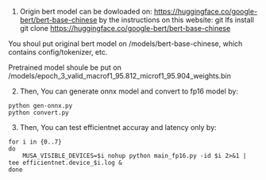 1. Origin bert model can be dowloaded on:
https://huggingface.co/google-bert/bert-base-chinese
by the instructions on this website:
git lfs install
git clone https://huggingface.co/google-bert/bert-base-chinese

You shoul put original bert model on /models/bert-base-chinese, which contains config/tokenizer, etc.

Pretrained model shoule be put on /models/epoch_3_valid_macrof1_95.812_microf1_95.904_weights.bin 

2. Then,
You can generate onnx model and convert to fp16 model by:
```
python gen-onnx.py
python convert.py
```

3. Then, You can test efficientnet accuray and latency only by:
```
for i in {0..7}
do
    MUSA_VISIBLE_DEVICES=$i nohup python main_fp16.py -id $i 2>&1 | tee efficientnet.device_$i.log &
done
```
